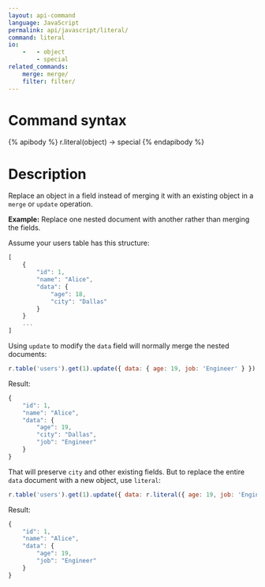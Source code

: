 ```yaml
---
layout: api-command
language: JavaScript
permalink: api/javascript/literal/
command: literal
io:
    -   - object
        - special
related_commands:
    merge: merge/
    filter: filter/
---
```

# Command syntax #

{% apibody %}
r.literal(object) &rarr; special
{% endapibody %}

# Description #

Replace an object in a field instead of merging it with an existing object in a `merge` or `update` operation.

__Example:__ Replace one nested document with another rather than merging the fields.

Assume your users table has this structure:

```js
[
    {
        "id": 1,
        "name": "Alice",
        "data": {
            "age": 18,
            "city": "Dallas"
        }
    }       
    ...
]
```

Using `update` to modify the `data` field will normally merge the nested documents:

```js
r.table('users').get(1).update({ data: { age: 19, job: 'Engineer' } }).run(conn, callback)
```

Result:

```js
{
    "id": 1,
    "name": "Alice",
    "data": {
        "age": 19,
        "city": "Dallas",
        "job": "Engineer"
    }
}       
```

That will preserve `city` and other existing fields. But to replace the entire `data` document with a new object, use `literal`:

```js
r.table('users').get(1).update({ data: r.literal({ age: 19, job: 'Engineer' }) }).run(conn, callback)
```

Result:

```js
{
    "id": 1,
    "name": "Alice",
    "data": {
        "age": 19,
        "job": "Engineer"
    }
}       
```
